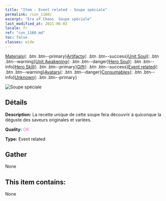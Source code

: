 ```yaml
---
title: "Item - Event related - Soupe spéciale"
permalink: /con_1160/
excerpt: "Era of Chaos  Soupe spéciale"
last_modified_at: 2021-06-03
locale: fr
ref: "con_1160.md"
toc: false
classes: wide
---
```

 [Materials](/ItemsFR/){: .btn .btn--primary}[Artifacts](/ItemsFR/Artifacts/){: .btn .btn--success}[Unit Soul](/ItemsFR/UnitSoul/){: .btn .btn--warning}[Unit Awakening](/ItemsFR/UnitAwakening/){: .btn .btn--danger}[Hero Soul](/ItemsFR/HeroSoul/){: .btn .btn--info}[Hero Skill](/ItemsFR/HeroSkill/){: .btn .btn--primary}[Gift](/ItemsFR/Gift/){: .btn .btn--success}[Event related](/ItemsFR/Events/){: .btn .btn--warning}[Avatars](/ItemsFR/Avatars/){: .btn .btn--danger}[Consumables](/ItemsFR/Consumables/){: .btn .btn--info}[Unknown](/ItemsFR/Unknown/){: .btn .btn--primary}

 ![Soupe spéciale](/images/t/i_8150003.png)

## Détails
 **Description:** La recette unique de cette soupe fera découvrir à quiconque la déguste des saveurs originales et variées.

 **Quality:** <span style="color: #DA70D6">OK</span>

 **Type:** Event related

## Gather

  None

## This item contains:

  None

